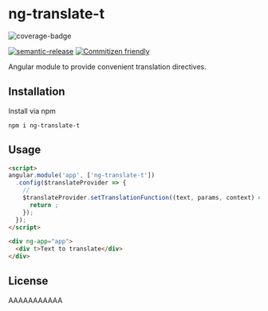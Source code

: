 # ng-translate-t
![coverage-badge][coverage-badge]

[![semantic-release][semantic-release-badge]][semantic-release]
[![Commitizen friendly][commitizen-badge]][commitizen]

Angular module to provide convenient translation directives.



## Installation
Install via npm
```
npm i ng-translate-t
```

## Usage
```html
<script>
angular.module('app', ['ng-translate-t'])
  .config($translateProvider => {
    //
    $translateProvider.setTranslationFunction((text, params, context) => {
      return ;
    });
  });
</script>

<div ng-app="app">
  <div t>Text to translate</div>
</div>
```

## License
AAAAAAAAAAA

[coverage-badge]: https://img.shields.io/badge/coverage-100%25-brightgreen.svg
[semantic-release]: https://github.com/semantic-release/semantic-release
[semantic-release-badge]: https://img.shields.io/badge/%20%20%F0%9F%93%A6%F0%9F%9A%80-semantic--release-e10079.svg
[commitizen]: http://commitizen.github.io/cz-cli/
[commitizen-badge]: https://img.shields.io/badge/commitizen-friendly-brightgreen.svg
